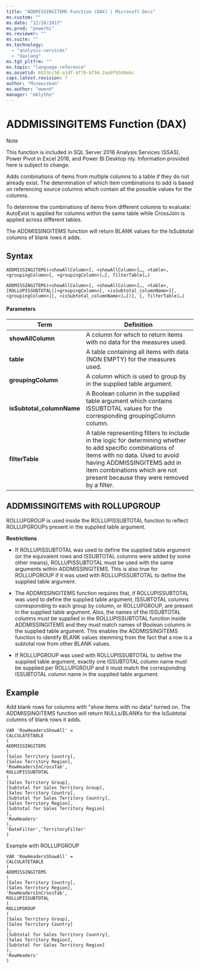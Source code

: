 ```yaml
---
title: "ADDMISSINGITEMS Function (DAX) | Microsoft Docs"
ms.custom: ""
ms.date: "12/28/2017"
ms.prod: "powerbi"
ms.reviewer: ""
ms.suite: ""
ms.technology: 
  - "analysis-services"
  - "daxlang"
ms.tgt_pltfrm: ""
ms.topic: "language-reference"
ms.assetid: 6553cc56-a1df-4f79-bf56-2aa0f93d4ebc
caps.latest.revision: 7
author: "Minewiskan"
ms.author: "owend"
manager: "mblythe"
---
```

# ADDMISSINGITEMS Function (DAX)
> [!NOTE]  
> This function is included in SQL Server 2016 Analysis Services (SSAS), Power Pivot in Excel 2016, and Power BI Desktop nly. Information provided here is subject to change.  
  
Adds combinations of items from multiple columns to a table if they do not already exist. The determination of which item combinations to add is based on referencing source columns which contain all the possible values for the columns.  
  
To determine the combinations of items from different columns to evaluate: AutoExist is applied for columns within the same table while CrossJoin is applied across different tables.  
  
The ADDMISSINGITEMS function will return BLANK values for the IsSubtotal columns of blank rows it adds.  
  
## Syntax  
  
```  
ADDMISSINGITEMS(<showAllColumn>[, <showAllColumn>]…, <table>, <groupingColumn>[, <groupingColumn>]…[, filterTable]…)  
```  
  
```  
ADDMISSINGITEMS(<showAllColumn>[, <showAllColumn>]…, <table>, [ROLLUPISSUBTOTAL(]<groupingColumn>[, <isSubtotal_columnName>][, <groupingColumn>][, <isSubtotal_columnName>]…[)], [, filterTable]…)  
```  
  
#### Parameters  
  
|Term|Definition|  
|--------|--------------|  
|**showAllColumn**|A column for which to return items with no data for the measures used.|  
|**table**|A table containing all items with data (NON EMPTY) for the measures used.|  
|**groupingColumn**|A column which is used to group by in the supplied table argument.|  
|**isSubtotal_columnName**|A Boolean column in the supplied table argument which contains ISSUBTOTAL values for the corresponding groupingColumn column.|  
|**filterTable**|A table representing filters to include in the logic for determining whether to add specific combinations of items with no data. Used to avoid having ADDMISSINGITEMS add in item combinations which are not present because they were removed by a filter.|  
  
## ADDMISSINGITEMS with ROLLUPGROUP  
ROLLUPGROUP is used inside the ROLLUPISSUBTOTAL function to reflect ROLLUPGROUPs present in the supplied table argument.  
  
**Restrictions**  
  
-   If ROLLUPISSUBTOTAL was used to define the supplied table argument (or the equivalent rows and ISSUBTOTAL columns were added by some other means), ROLLUPISSUBTOTAL must be used with the same arguments within ADDMISSINGITEMS. This is also true for ROLLUPGROUP if it was used with ROLLUPISSUBTOTAL to define the supplied table argument.  
  
-   The ADDMISSINGITEMS function requires that, if ROLLUPISSUBTOTAL was used to define the supplied table argument, ISSUBTOTAL columns corresponding to each group by column, or ROLLUPGROUP, are present in the supplied table argument. Also, the names of the ISSUBTOTAL columns must be supplied in the ROLLUPISSUBTOTAL function inside ADDMISSINGITEMS and they must match names of Boolean columns in the supplied table argument. This enables the ADDMISSINGITEMS function to identify BLANK values stemming from the fact that a row is a subtotal row from other BLANK values.  
  
-   If ROLLUPGROUP was used with ROLLUPISSUBTOTAL to define the supplied table argument, exactly one ISSUBTOTAL column name must be supplied per ROLLUPGROUP and it must match the corresponding ISSUBTOTAL column name in the supplied table argument.  
  
## Example  
Add blank rows for columns with "show items with no data" turned on. The ADDMISSINGITEMS function will return NULLs/BLANKs for the IsSubtotal columns of blank rows it adds.  
  
```  
VAR 'RowHeadersShowAll' =   
CALCULATETABLE   
(  
ADDMISSINGITEMS   
(  
[Sales Territory Country],     
[Sales Territory Region],   
'RowHeadersInCrossTab',   
ROLLUPISSUBTOTAL   
(  
[Sales Territory Group],   
[Subtotal for Sales Territory Group],   
[Sales Territory Country],   
[Subtotal for Sales Territory Country],   
[Sales Territory Region],   
[Subtotal for Sales Territory Region]   
),   
'RowHeaders'   
),   
'DateFilter','TerritoryFilter'   
)  
```  
Example with ROLLUPGROUP  
  
```  
VAR 'RowHeadersShowAll' =   
CALCULATETABLE   
(  
ADDMISSINGITEMS   
(  
[Sales Territory Country],     
[Sales Territory Region],   
'RowHeadersInCrossTab',   
ROLLUPISSUBTOTAL   
(  
ROLLUPGROUP    
(  
[Sales Territory Group],   
[Sales Territory Country]   
),   
[Subtotal for Sales Territory Country],   
[Sales Territory Region],   
[Subtotal for Sales Territory Region]   
),   
'RowHeaders'   
)  
```  
